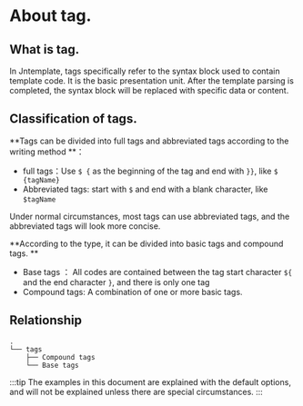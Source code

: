 ﻿# About tag.

## What is tag.

In Jntemplate, tags specifically refer to the syntax block used to contain template code. It is the basic presentation unit. After the template parsing is completed, the syntax block will be replaced with specific data or content. 


## Classification of tags.

**Tags can be divided into full tags and abbreviated tags according to the writing method **：

- full tags：Use `$ {` as the beginning of the tag and end with `}}`, like `$ {tagName}` 
- Abbreviated tags: start with `$` and end with a blank character, like `$tagName` 

Under normal circumstances, most tags can use abbreviated tags, and the abbreviated tags will look more concise. 

**According to the type, it can be divided into basic tags and compound tags. **

- Base tags ： All codes are contained between the tag start character `${` and the end character `}`, and there is only one tag 
- Compound tags: A combination of one or more basic tags. 


## Relationship

```text
.
└── tags
    ├── Compound tags
    └── Base tags
```

:::tip
The examples in this document are explained with the default options, and will not be explained unless there are special circumstances. 
:::